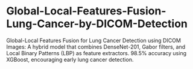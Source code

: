 # Global-Local-Features-Fusion-Lung-Cancer-by-DICOM-Detection
Global-Local Features Fusion for Lung Cancer Detection using DICOM Images: A hybrid model that combines DenseNet-201, Gabor filters, and Local Binary Patterns (LBP) as feature extractors. 98.5% accuracy using XGBoost, encouraging early lung cancer detection.
